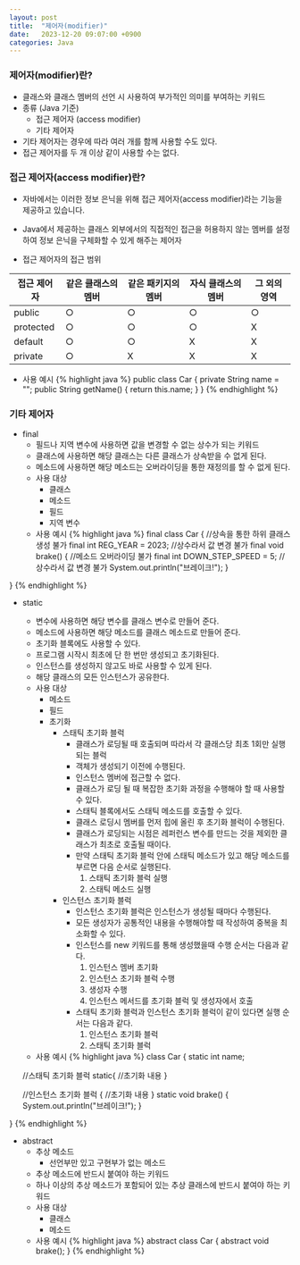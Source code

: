 ```yaml
---
layout: post
title:  "제어자(modifier)"
date:   2023-12-20 09:07:00 +0900
categories: Java
---
```


### 제어자(modifier)란?

- 클래스와 클래스 멤버의 선언 시 사용하여 부가적인 의미를 부여하는 키워드
- 종류 (Java 기준)
    - 접근 제어자 (access modifier)
    - 기타 제어자
- 기타 제어자는 경우에 따라 여러 개를 함께 사용할 수도 있다.
- 접근 제어자를 두 개 이상 같이 사용할 수는 없다.

### 접근 제어자(access modifier)란?

- 자바에서는 이러한 정보 은닉을 위해 접근 제어자(access modifier)라는 기능을 제공하고 있습니다.

- Java에서 제공하는 클래스 외부에서의 직접적인 접근을 허용하지 않는 멤버를 설정하여 정보 은닉을 구체화할 수 있게 해주는 제어자

- 접근 제어자의 접근 범위

| 접근 제어자 | 같은 클래스의 멤버 | 같은 패키지의 멤버 | 자식 클래스의 멤버 | 그 외의 영역 |
|-------|--------|---------|---------|---------|
| public | ○ | ○ | ○ | ○ |
| protected | ○ | ○ | ○ | X |
| default | ○ | ○ | X | X |
| private | ○ | X | X | X |

- 사용 예시
{% highlight java %}
public class Car {
    private String name = "";
    public String getName() {
        return this.name;
    }
}
{% endhighlight %}

### 기타 제어자

- final
    - 필드나 지역 변수에 사용하면 값을 변경할 수 없는 상수가 되는 키워드
    - 클래스에 사용하면 해당 클래스는 다른 클래스가 상속받을 수 없게 된다.
    - 메소드에 사용하면 해당 메소드는 오버라이딩을 통한 재정의를 할 수 없게 된다.
    - 사용 대상
        - 클래스
        - 메소드
        - 필드
        - 지역 변수
    - 사용 예시
{% highlight java %}
final class Car { //상속을 통한 하위 클래스 생성 불가
    final int REG_YEAR = 2023; //상수라서 값 변경 불가
    final void brake() { //메소드 오버라이딩 불가
        final int DOWN_STEP_SPEED = 5; //상수라서 값 변경 불가
        System.out.println("브레이크!");
    }

}
{% endhighlight %}
- static
    - 변수에 사용하면 해당 변수를 클래스 변수로 만들어 준다.
    - 메소드에 사용하면 해당 메소드를 클래스 메소드로 만들어 준다.
    - 초기화 블록에도 사용할 수 있다.
    - 프로그램 시작시 최초에 단 한 번만 생성되고 초기화된다.
    - 인스턴스를 생성하지 않고도 바로 사용할 수 있게 된다.
    - 해당 클래스의 모든 인스턴스가 공유한다.
    - 사용 대상
        - 메소드
        - 필드
        - 초기화
            - 스태틱 초기화 블럭
                - 클래스가 로딩될 때 호출되며 따라서 각 클래스당 최초 1회만 실행되는 블럭
                - 객체가 생성되기 이전에 수행된다.
                - 인스턴스 멤버에 접근할 수 없다.
                - 클래스가 로딩 될 때 복잡한 초기화 과정을 수행해야 할 때 사용할 수 있다.
                - 스태틱 블록에서도 스태틱 메소드를 호출할 수 있다.
                - 클래스 로딩시 멤버를 먼저 힙에 올린 후 초기화 블럭이 수행된다.
                - 클래스가 로딩되는 시점은 레퍼런스 변수를 만드는 것을 제외한 클래스가 최초로 호출될 때이다.
                - 만약 스태틱 초기화 블럭 안에 스태틱 메소드가 있고 해당 메소드를 부르면 다음 순서로 실행된다.
                    1. 스태틱 초기화 블럭 실행
                    2. 스태틱 메소드 실행
            - 인스턴스 초기화 블럭
                - 인스턴스 초기화 블럭은 인스턴스가 생성될 때마다 수행된다.
                - 모든 생성자가 공통적인 내용을 수행해야할 때 작성하여 중복을 최소화할 수 있다.
                - 인스턴스를 new 키워드를 통해 생성했을때 수행 순서는 다음과 같다.
                    1. 인스턴스 멤버 초기화
                    2. 인스턴스 초기화 블럭 수행
                    3. 생성자 수행
                    4. 인스턴스 메서드를 초기화 블럭 및 생성자에서 호출
                - 스태틱 초기화 블럭과 인스턴스 초기화 블럭이 같이 있다면 실행 순서는 다음과 같다.
                    1. 인스턴스 초기화 블럭
                    2. 스태틱 초기화 블럭
    - 사용 예시
{% highlight java %}
class Car {
    static int name;

    //스태틱 초기화 블럭
    static{
        //초기화 내용
    }

    //인스턴스 초기화 블럭
    {
        //초기화 내용
    }
    static void brake() {
        System.out.println("브레이크!");
    }

}
{% endhighlight %}
- abstract 
    - 추상 메소드
        - 선언부만 있고 구현부가 없는 메소드
    - 추상 메소드에 반드시 붙여야 하는 키워드
    - 하나 이상의 추상 메소드가 포함되어 있는 추상 클래스에 반드시 붙여야 하는 키워드
    - 사용 대상
        - 클래스
        - 메소드
    - 사용 예시
{% highlight java %}
abstract class Car {
    abstract void brake();
}
{% endhighlight %}